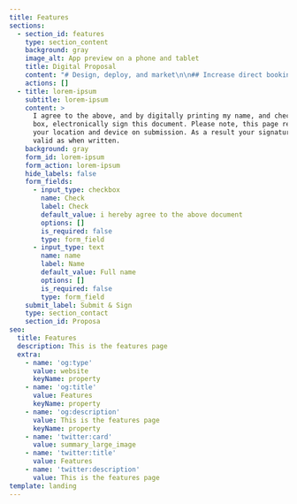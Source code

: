 ```yaml
---
title: Features
sections:
  - section_id: features
    type: section_content
    background: gray
    image_alt: App preview on a phone and tablet
    title: Digital Proposal
    content: "# Design, deploy, and market\n\n## Increase direct bookings\n\nProvide a modern web solution,\nconsisting of two websites, Both with\nunique eye catching style, and online\nbookings. Provide research for online\nmarketing and SEO strategy. Develop\nand deploy online PPC, SEO, and social\nmedia marketing. With the aim of\nincreasing bookings, and brand\nrecognition, both locally and abroad.\n\n# Services\n\n## Overview\n\n*   SEO: Competitor keyword and\n    content analysis\n\n*   PPC Facebook & Google\n    Social media management:\n    Facebook\n\n*   Two modern static websites\n    Stackbit Content management\n    integration\n\n*   GDPR, SSL, meta tags, as standard.\n\n*   Email offer & Newsletter template\n\n*   Feedback form, comment card\n    design, and review monitoring\n\n### Additionally\n\n*   Logo and brand package can be provided\n    seperate\n\n*   Meta tags, GDPR, SSL, all standard.\n\n*   Modern CMS to mange web content without us\n\n*   Feel free to gather info for submission to the\n    onboarding questionaire: websites you like, etc.\n\n# Marketing objective\n\nCreate interactive, stylish modern websites.\nResearch and engage audience, and increase\nbookings via marketing\n\n## Timeline\n\n*   Pay 25% deposit for web work.\n    Receive 48hr start date.\\* Monday\n    15/02 requested.\n\n*   Review graphic representation and\n    wireframe of websites.\n\n*   Review live version and complete 3hr\n    of revisions. 01/03 Pay 25% of\n    remaining balance, plus £1000 data.\n\n*   Pay remaining 50% on satisfaction.\n    Discuss marketing plan, receive first\n    month fees, set budget and begin\n    PPC+Social services.\n\n# Website\n\n£6,600 one time fee, with no VAT\npayable. Free hosting for 12\nmonths, based on 50 designed\nand deployed pages with\nbookings and content\nmanagement system.\n\n\n\n# DATA\n\n£1000 one time fee, with no VAT\npayable. Will enable, SEO and\nPPC. Improving efficiency, and\nspeed Can also be used for\nbranding. You also receive a neat\neasy to use report. Includes\nanlytics integration and\nreporting\n\n\n# Service Outline\n\n## Website Design & Deploy\n\n3 phase design with 3 hours\r\nrevision upon agreed design\r\nWebsite Design\r\nStatic website, top 1% fastest\r\nwebsites world wide, easy to use\r\nContent management, no\r\nWordpress headaches & Google\r\nanalytics.\n\n## Offers\n\n\nDigital vouchers, ability to\r\npurchase online, email template\r\nOffers\n\n## &#xD;&#xA;Data research\n\nA full analysis and report, can be\r\nused for branding, SEO, PPC and\r\nmore. Your own site data, plus\r\ncompetitors and industry\r\naverages. In one simple report.\n\n\\*SEO & PPC packages to be revisited at a later date when they are more sustainable. \n"
    actions: []
  - title: lorem-ipsum
    subtitle: lorem-ipsum
    content: >
      I agree to the above, and by digitally printing my name, and checking this
      box, electronically sign this document. Please note, this page records
      your location and device on submission. As a result your signature is as
      valid as when written. 
    background: gray
    form_id: lorem-ipsum
    form_action: lorem-ipsum
    hide_labels: false
    form_fields:
      - input_type: checkbox
        name: Check
        label: Check
        default_value: i hereby agree to the above document
        options: []
        is_required: false
        type: form_field
      - input_type: text
        name: name
        label: Name
        default_value: Full name
        options: []
        is_required: false
        type: form_field
    submit_label: Submit & Sign
    type: section_contact
    section_id: Proposa
seo:
  title: Features
  description: This is the features page
  extra:
    - name: 'og:type'
      value: website
      keyName: property
    - name: 'og:title'
      value: Features
      keyName: property
    - name: 'og:description'
      value: This is the features page
      keyName: property
    - name: 'twitter:card'
      value: summary_large_image
    - name: 'twitter:title'
      value: Features
    - name: 'twitter:description'
      value: This is the features page
template: landing
---
```

